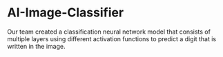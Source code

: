 # AI-Image-Classifier
Our team created a classification neural network model that consists of multiple layers using different activation functions to predict a digit that is written in the image.

